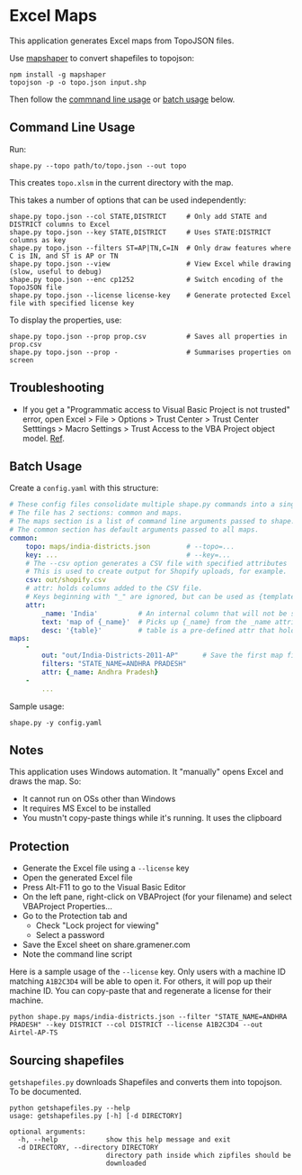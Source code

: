 # Excel Maps

This application generates Excel maps from TopoJSON files.

Use [mapshaper](https://github.com/mbloch/mapshaper) to convert shapefiles to
topojson:

    npm install -g mapshaper
    topojson -p -o topo.json input.shp

Then follow the [commnand line usage](#command-line-usage) or [batch usage](#batch-usage) below.

## Command Line Usage

Run:

    shape.py --topo path/to/topo.json --out topo

This creates `topo.xlsm` in the current directory with the map.

This takes a number of options that can be used independently:

    shape.py topo.json --col STATE,DISTRICT     # Only add STATE and DISTRICT columns to Excel
    shape.py topo.json --key STATE,DISTRICT     # Uses STATE:DISTRICT columns as key
    shape.py topo.json --filters ST=AP|TN,C=IN  # Only draw features where C is IN, and ST is AP or TN
    shape.py topo.json --view                   # View Excel while drawing (slow, useful to debug)
    shape.py topo.json --enc cp1252             # Switch encoding of the TopoJSON file
    shape.py topo.json --license license-key    # Generate protected Excel file with specified license key

To display the properties, use:

    shape.py topo.json --prop prop.csv          # Saves all properties in prop.csv
    shape.py topo.json --prop -                 # Summarises properties on screen

## Troubleshooting

- If you get a "Programmatic access to Visual Basic Project is not trusted"
  error, open Excel > File > Options > Trust Center > Trust Center Setttings >
  Macro Settings > Trust Access to the VBA Project object model.
  [Ref](https://stackoverflow.com/a/25638419/100904).

## Batch Usage

Create a `config.yaml` with this structure:

```yaml
# These config files consolidate multiple shape.py commands into a single file.
# The file has 2 sections: common and maps.
# The maps section is a list of command line arguments passed to shape.py.
# The common section has default arguments passed to all maps.
common:
    topo: maps/india-districts.json         # --topo=...
    key: ...                                # --key=...
    # The --csv option generates a CSV file with specified attributes
    # This is used to create output for Shopify uploads, for example.
    csv: out/shopify.csv
    # attr: holds columns added to the CSV file.
    # Keys beginning with "_" are ignored, but can be used as {template} variables.
    attr:
        _name: 'India'          # An internal column that will not be saved
        text: 'map of {_name}'  # Picks up {_name} from the _name attribute
        desc: '{table}'         # table is a pre-defined attr that holds the HTML table of all properties.
maps:
    -
        out: "out/India-Districts-2011-AP"      # Save the first map file here
        filters: "STATE_NAME=ANDHRA PRADESH"
        attr: {_name: Andhra Pradesh}
    -
        ...
```

Sample usage:

    shape.py -y config.yaml

## Notes

This application uses Windows automation. It "manually" opens Excel and draws the map. So:

- It cannot run on OSs other than Windows
- It requires MS Excel to be installed
- You mustn't copy-paste things while it's running. It uses the clipboard


## Protection

- Generate the Excel file using a `--license` key
- Open the generated Excel file
- Press Alt-F11 to go to the Visual Basic Editor
- On the left pane, right-click on VBAProject (for your filename) and select VBAProject Properties...
- Go to the Protection tab and
    - Check "Lock project for viewing"
    - Select a password
- Save the Excel sheet on share.gramener.com
- Note the command line script

Here is a sample usage of the `--license` key. Only users with a machine ID
matching `A1B2C3D4` will be able to open it. For others, it will pop up their
machine ID. You can copy-paste that and regenerate a license for their machine.

    python shape.py maps/india-districts.json --filter "STATE_NAME=ANDHRA PRADESH" --key DISTRICT --col DISTRICT --license A1B2C3D4 --out Airtel-AP-TS

## Sourcing shapefiles

`getshapefiles.py` downloads Shapefiles and converts them into topojson. To be documented.


    python getshapefiles.py --help
    usage: getshapefiles.py [-h] [-d DIRECTORY]

    optional arguments:
      -h, --help            show this help message and exit
      -d DIRECTORY, --directory DIRECTORY
                            directory path inside which zipfiles should be
                            downloaded

